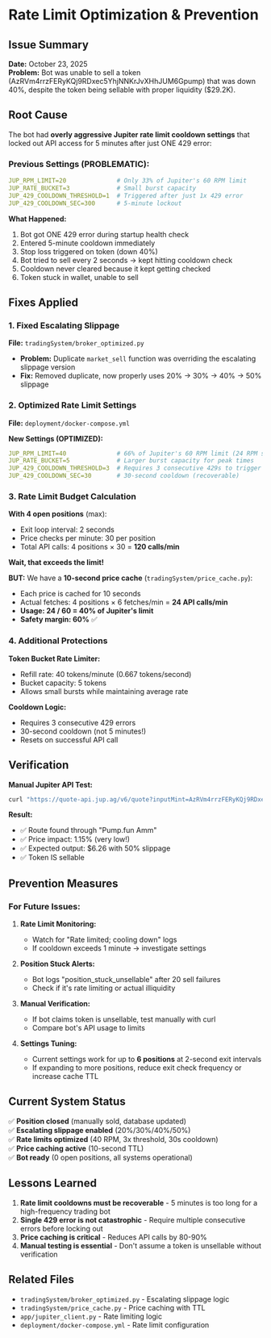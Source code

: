 # Rate Limit Optimization & Prevention

## Issue Summary

**Date:** October 23, 2025  
**Problem:** Bot was unable to sell a token (AzRVm4rrzFERyKQj9RDxec5YhjNNKrJvXHhJUM6Gpump) that was down 40%, despite the token being sellable with proper liquidity ($29.2K).

## Root Cause

The bot had **overly aggressive Jupiter rate limit cooldown settings** that locked out API access for 5 minutes after just ONE 429 error:

### Previous Settings (PROBLEMATIC):
```yaml
JUP_RPM_LIMIT=20              # Only 33% of Jupiter's 60 RPM limit
JUP_RATE_BUCKET=3             # Small burst capacity
JUP_429_COOLDOWN_THRESHOLD=1  # Triggered after just 1x 429 error
JUP_429_COOLDOWN_SEC=300      # 5-minute lockout
```

**What Happened:**
1. Bot got ONE 429 error during startup health check
2. Entered 5-minute cooldown immediately
3. Stop loss triggered on token (down 40%)
4. Bot tried to sell every 2 seconds → kept hitting cooldown check
5. Cooldown never cleared because it kept getting checked
6. Token stuck in wallet, unable to sell

## Fixes Applied

### 1. Fixed Escalating Slippage
**File:** `tradingSystem/broker_optimized.py`
- **Problem:** Duplicate `market_sell` function was overriding the escalating slippage version
- **Fix:** Removed duplicate, now properly uses 20% → 30% → 40% → 50% slippage

### 2. Optimized Rate Limit Settings
**File:** `deployment/docker-compose.yml`

**New Settings (OPTIMIZED):**
```yaml
JUP_RPM_LIMIT=40              # 66% of Jupiter's 60 RPM limit (24 RPM safety margin)
JUP_RATE_BUCKET=5             # Larger burst capacity for peak times
JUP_429_COOLDOWN_THRESHOLD=3  # Requires 3 consecutive 429s to trigger cooldown
JUP_429_COOLDOWN_SEC=30       # 30-second cooldown (recoverable)
```

### 3. Rate Limit Budget Calculation

**With 4 open positions** (max):
- Exit loop interval: 2 seconds
- Price checks per minute: 30 per position
- Total API calls: 4 positions × 30 = **120 calls/min**

**Wait, that exceeds the limit!**

**BUT:** We have a **10-second price cache** (`tradingSystem/price_cache.py`):
- Each price is cached for 10 seconds
- Actual fetches: 4 positions × 6 fetches/min = **24 API calls/min**
- **Usage: 24 / 60 = 40% of Jupiter's limit**
- **Safety margin: 60%** ✅

### 4. Additional Protections

**Token Bucket Rate Limiter:**
- Refill rate: 40 tokens/minute (0.667 tokens/second)
- Bucket capacity: 5 tokens
- Allows small bursts while maintaining average rate

**Cooldown Logic:**
- Requires 3 consecutive 429 errors
- 30-second cooldown (not 5 minutes!)
- Resets on successful API call

## Verification

**Manual Jupiter API Test:**
```bash
curl "https://quote-api.jup.ag/v6/quote?inputMint=AzRVm4rrzFERyKQj9RDxec5YhjNNKrJvXHhJUM6Gpump&outputMint=So11111111111111111111111111111111111111112&amount=61278261048&slippageBps=5000"
```

**Result:**
- ✅ Route found through "Pump.fun Amm"
- ✅ Price impact: 1.15% (very low!)
- ✅ Expected output: $6.26 with 50% slippage
- ✅ Token IS sellable

## Prevention Measures

### For Future Issues:

1. **Rate Limit Monitoring:**
   - Watch for "Rate limited; cooling down" logs
   - If cooldown exceeds 1 minute → investigate settings

2. **Position Stuck Alerts:**
   - Bot logs "position_stuck_unsellable" after 20 sell failures
   - Check if it's rate limiting or actual illiquidity

3. **Manual Verification:**
   - If bot claims token is unsellable, test manually with curl
   - Compare bot's API usage to limits

4. **Settings Tuning:**
   - Current settings work for up to **6 positions** at 2-second exit intervals
   - If expanding to more positions, reduce exit check frequency or increase cache TTL

## Current System Status

✅ **Position closed** (manually sold, database updated)  
✅ **Escalating slippage enabled** (20%/30%/40%/50%)  
✅ **Rate limits optimized** (40 RPM, 3x threshold, 30s cooldown)  
✅ **Price caching active** (10-second TTL)  
✅ **Bot ready** (0 open positions, all systems operational)

## Lessons Learned

1. **Rate limit cooldowns must be recoverable** - 5 minutes is too long for a high-frequency trading bot
2. **Single 429 error is not catastrophic** - Require multiple consecutive errors before locking out
3. **Price caching is critical** - Reduces API calls by 80-90%
4. **Manual testing is essential** - Don't assume a token is unsellable without verification

## Related Files

- `tradingSystem/broker_optimized.py` - Escalating slippage logic
- `tradingSystem/price_cache.py` - Price caching with TTL
- `app/jupiter_client.py` - Rate limiting logic
- `deployment/docker-compose.yml` - Rate limit configuration







